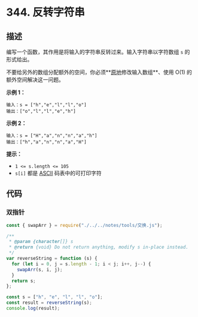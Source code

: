 # 344. 反转字符串

## 描述

编写一个函数，其作用是将输入的字符串反转过来。输入字符串以字符数组 `s` 的形式给出。

不要给另外的数组分配额外的空间，你必须**[原地](https://baike.baidu.com/item/原地算法)修改输入数组**、使用 O(1) 的额外空间解决这一问题。

 

**示例 1：**

```
输入：s = ["h","e","l","l","o"]
输出：["o","l","l","e","h"]
```

**示例 2：**

```
输入：s = ["H","a","n","n","a","h"]
输出：["h","a","n","n","a","H"]
```

 

**提示：**

-   `1 <= s.length <= 105`
-   `s[i]` 都是 [ASCII](https://baike.baidu.com/item/ASCII) 码表中的可打印字符

## 代码

### 双指针

```js
const { swapArr } = require("./../../notes/tools/交换.js");

/**
 * @param {character[]} s
 * @return {void} Do not return anything, modify s in-place instead.
 */
var reverseString = function (s) {
  for (let i = 0, j = s.length - 1; i < j; i++, j--) {
    swapArr(s, i, j);
  }
  return s;
};

const s = ["h", "e", "l", "l", "o"];
const result = reverseString(s);
console.log(result);
```

